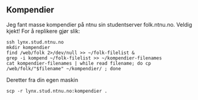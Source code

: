 
## Kompendier

Jeg fant masse kompendier på ntnu sin studentserver folk.ntnu.no.
Veldig kjekt! For å replikere gjør slik:

    ssh lynx.stud.ntnu.no
    mkdir kompendier
    find /web/folk 2>/dev/null >> ~/folk-filelist &
    grep -i kompend ~/folk-filelist >> ~/kompendier-filenames
    cat kompendier-filenames | while read filename; do cp /web/folk/"$filename" ~/kompendier/ ; done

Deretter fra din egen maskin

    scp -r lynx.stud.ntnu.no:kompendier .
